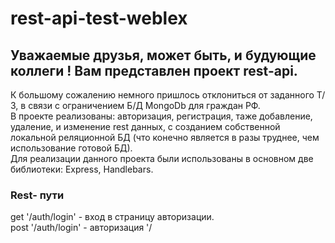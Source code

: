 # rest-api-test-weblex  
  
  ## Уважаемые друзья, может быть, и будующие коллеги ! Вам представлен проект rest-api.  
  
 К большому сожалению немного пришлось отклониться от заданного Т/З, в связи с ограничением Б/Д MongoDb для граждан РФ.  
  В проекте реализованы: авторизация, регистрация, таже добавление, удаление, и изменение rest данных, с созданием собственной локальной реляционной БД (что конечно является в разы труднее, чем использование готовой БД).  
  Для реализации данного проекта были использованы в основном две библиотеки: Express, Handlebars.  
    
      
   ### Rest- пути  
   get '/auth/login' - вход в страницу авторизации.    
   post '/auth/login' - авторизация
   '/
   

